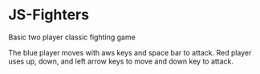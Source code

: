 # JS-Fighters
Basic two player classic fighting game

The blue player moves with aws keys and space bar to attack.
Red player uses up, down, and left arrow keys to move and down key to attack.

